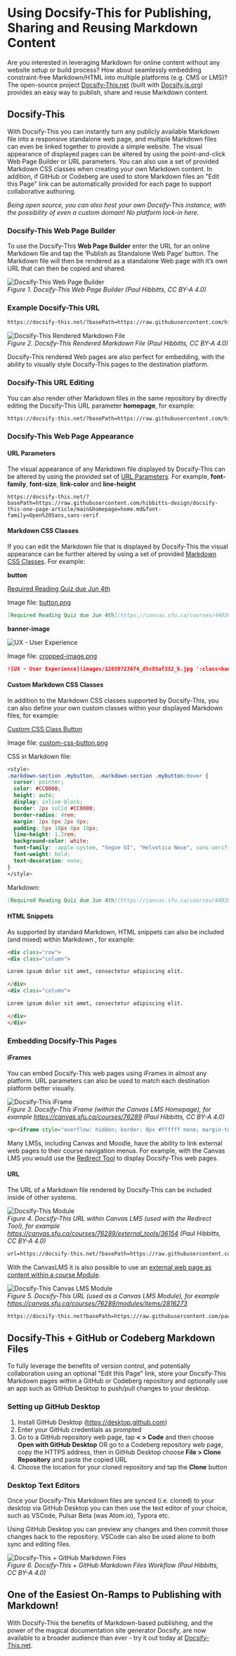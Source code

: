 # Using Docsify-This for Publishing, Sharing and Reusing Markdown Content

Are you interested in leveraging Markdown for online content without any website setup or build process? How about seamlessly embedding constraint-free Markdown/HTML into multiple platforms (e.g. CMS or LMS)? The open-source project [Docsify-This.net](https://docsify-this.net) (built with [Docsify.js.org](https://docsify.js.org)) provides an easy way to publish, share and reuse Markdown content.

## Docsify-This

With Docsify-This you can instantly turn any publicly available Markdown file into a responsive standalone web page, and multiple Markdown files can even be linked together to provide a simple website. The visual appearance of displayed pages can be altered by using the point-and-click Web Page Builder or URL parameters. You can also use a set of provided Markdown CSS classes when creating your own Markdown content. In addition, if GitHub or Codeberg are used to store Markdown files an "Edit this Page" link can be automatically provided for each page to support collaborative authoring.

_Being open source, you can also host your own Docsify-This instance, with the possibility of even a custom domain! No platform lock-in here._

### Docsify-This Web Page Builder

To use the Docsify-This **Web Page Builder** enter the URL for an online Markdown file and tap the ‘Publish as Standalone Web Page’ button. The Markdown file will then be rendered as a standalone Web page with it’s own URL that can then be copied and shared.

![Docsify-This Web Page Builder](images/docsify-this-web-page-builder.jpg ':class=image-75-border')  
_Figure 1. Docsify-This Web Page Builder (Paul Hibbitts, CC BY-A 4.0)_

### Example Docsify-This URL

```html
https://docsify-this.net/?basePath=https://raw.githubusercontent.com/hibbitts-design/docsify-this-one-page-article/main&homepage=home.md
```

![Docsify-This Rendered Markdown File](images/docsify-this-rendered-markdown-file.jpg ':class=image-75-border')  
_Figure 2. Docsify-This Rendered Markdown File (Paul Hibbitts, CC BY-A 4.0)_

Docsify-This rendered Web pages are also perfect for embedding, with the ability to visually style Docsify-This pages to the destination platform.

### Docsify-This URL Editing

You can also render other Markdown files in the same repository by directly editing the Docsify-This URL parameter **homepage**, for example:

```html
https://docsify-this.net/?basePath=https://raw.githubusercontent.com/hibbitts-design/docsify-this-one-page-article/main&homepage=anotherfile.md
```

### Docsify-This Web Page Appearance

#### URL Parameters

The visual appearance of any Markdown file displayed by Docsify-This can be altered by using the provided set of [URL Parameters](https://docsify-this.net/#/?id=page-appearance-url-parameters). For example, **font-family**, **font-size**, **link-color** and **line-height**   

```
https://docsify-this.net/?basePath=https://raw.githubusercontent.com/hibbitts-design/docsify-this-one-page-article/main&homepage=home.md&font-family=Open%20Sans,sans-serif
```

#### Markdown CSS Classes

If you can edit the Markdown file that is displayed by Docsify-This the visual appearance can be further altered by using a set of provided [Markdown CSS Classes](https://docsify-this.net/#/?id=supported-markdown-css-classes). For example:  

**button**  

[Required Reading Quiz due Jun 4th](https://canvas.sfu.ca/courses/44038/quizzes/166553 ':class=button')  

Image file: [button.png](https://github.com/paulhibbitts/using-docsify-this-article/blob/main/images/button.png)

```markdown
[Required Reading Quiz due Jun 4th](https://canvas.sfu.ca/courses/44038/quizzes/166553 ':class=button')
```

**banner-image**  

![UX - User Experience](images/12650723674_d5c85af332_k.jpg ':class=banner-image')

Image file: [cropped-image.png](https://github.com/paulhibbitts/using-docsify-this-article/blob/main/images/cropped-image.png)

```markdown
![UX - User Experience](images/12650723674_d5c85af332_k.jpg ':class=banner-image')
```

#### Custom Markdown CSS Classes

<style>
.markdown-section .mybutton, .markdown-section .mybutton:hover {
  cursor: pointer;
  color: #CC0000;
  height: auto;
  display: inline-block;
  border: 2px solid #CC0000;
  border-radius: 4rem;
  margin: 2px 0px 2px 0px;
  padding: 8px 18px 8px 18px;
  line-height: 1.2rem;
  background-color: white;
  font-family: -apple-system, "Segoe UI", "Helvetica Neue", sans-serif;
  font-weight: bold;
  text-decoration: none;
}
</style>

In addition to the Markdown CSS classes supported by Docsify-This, you can also define your own custom classes within your displayed Markdown files, for example:

[Custom CSS Class Button](# ':class=mybutton')

Image file: [custom-css-button.png](https://github.com/paulhibbitts/using-docsify-this-article/blob/main/images/custom-css-button.png)

CSS in Markdown file:  
```css
<style>
.markdown-section .mybutton, .markdown-section .mybutton:hover {
  cursor: pointer;
  color: #CC0000;
  height: auto;
  display: inline-block;
  border: 2px solid #CC0000;
  border-radius: 4rem;
  margin: 2px 0px 2px 0px;
  padding: 8px 18px 8px 18px;
  line-height: 1.2rem;
  background-color: white;
  font-family: -apple-system, "Segoe UI", "Helvetica Neue", sans-serif;
  font-weight: bold;
  text-decoration: none;
}
</style>
```

Markdown:  
```markdown
[Required Reading Quiz due Jun 4th](https://canvas.sfu.ca/courses/44038/quizzes/166553 ':class=mybutton')
```

#### HTML Snippets

As supported by standard Markdown, HTML snippets can also be included (and mixed) within Markdown , for example:  

```html
<div class="row">
<div class="column">

Lorem ipsum dolor sit amet, consectetur adipiscing elit.

</div>
<div class="column">

Lorem ipsum dolor sit amet, consectetur adipiscing elit.

</div>
</div>
```

### Embedding Docsify-This Pages

#### iFrames

You can embed Docsify-This web pages using iFrames in almost any platform. URL parameters can also be used to match each destination platform better visually.

![Docsify-This iFrame](images/docsify-this-iframe.jpg ':class=image-75-border')  
_Figure 3. Docsify-This iFrame (within the Canvas LMS Homepage), for example https://canvas.sfu.ca/courses/76289 (Paul Hibbitts, CC BY-A 4.0)_

```html
<p><iframe style="overflow: hidden; border: 0px #ffffff none; margin-top: -26px; background: #ffffff;" src="https://docsify-this.net/?basePath=https://raw.githubusercontent.com/paulhibbitts/cmpt-363-222-pages/main&homepage=home.md&font-family=Lato%20Extended,Lato,Helvetica%20Neue,Helvetica,Arial,sans-serif&font-size=1&hide-credits=true" width="800px" height="950px" allowfullscreen="allowfullscreen"></iframe></p>
```

Many LMSs, including Canvas and Moodle, have the ability to link external web pages to their course navigation menus. For example, with the Canvas LMS you would use the [Redirect Tool](https://help.canvas.yale.edu/m/55452/l/914676-creating-a-custom-link-in-your-course-navigation-using-the-redirect-tool) to display Docsify-This web pages.

#### URL 

The URL of a Markdown file rendered by Docsify-This can be included inside of other systems.  

![Docsify-This Module](images/docsify-this-page.jpg ':class=image-75-border')  
_Figure 4. Docsify-This URL within Canvas LMS (used with the Redirect Tool), for example https://canvas.sfu.ca/courses/76289/external_tools/36154 (Paul Hibbitts, CC BY-A 4.0)_

```html
url=https://docsify-this.net/?basePath=https://raw.githubusercontent.com/paulhibbitts/cmpt-363-222-pages/main&homepage=resources.md&edit-link=https://github.com/paulhibbitts/cmpt-363-222-pages/blob/main/resources.md&font-family=Lato%20Extended,Lato,Helvetica%20Neue, Helvetica,Arial,sans-serif&font-size=1&hide-credits=true
```

With the CanvasLMS it is also possible to use an [external web page as content within a course Module](https://community.canvaslms.com/t5/Instructor-Guide/How-do-I-add-an-external-URL-as-a-module-item/ta-p/967).

![Docsify-This Canvas LMS Module](images/docsify-this-module.jpg ':class=image-75-border')  
_Figure 5. Docsify-This URL (used as a Canvas LMS Module), for example https://canvas.sfu.ca/courses/76289/modules/items/2816273_

```html
https://docsify-this.net?basePath=https://raw.githubusercontent.com/paulhibbitts/cmpt-363-222-pages/main&homepage=week-01.md&toc-narrow=true&font-family=Lato%20Extended,Lato,Helvetica%20Neue,Helvetica,Arial,sans-serif&font-size=1&hide-credits=true
```

## Docsify-This + GitHub or Codeberg Markdown Files 

To fully leverage the benefits of version control, and potentially collaboration using an optional "Edit this Page" link, store your Docsify-This Markdown pages within a GitHub or Codeberg repository and optionally use an app such as GitHub Desktop to push/pull changes to your desktop.

### Setting up GitHub Desktop

1. Install GitHub Desktop (https://desktop.github.com)
1. Enter your GitHub credentials as prompted
1. Go to a GitHub repository web page, tap **< > Code** and then choose **Open with GitHub Desktop** OR go to a Codeberg repository web page, copy the HTTPS address, then in GitHub Desktop choose **File > Clone Repository** and paste the copied URL
1. Choose the location for your cloned repository and tap the **Clone** button

### Desktop Text Editors

Once your Docsify-This Markdown files are synced (i.e. cloned) to your desktop via GitHub Desktop you can then use the text editor of your choice, such as VSCode, Pulsar Beta (was Atom.io), Typora etc.

Using GitHub Desktop you can preview any changes and then commit those changes back to the repository. VSCode can also be used alone to both sync and editing files.

![Docsify-This + GitHub Markdown Files](images/docsify-this-github.jpg ':class=image-75-border')  
_Figure 6. Docsify-This + GitHub Markdown Files Workflow (Paul Hibbitts, CC BY-A 4.0)_

## One of the Easiest On-Ramps to Publishing with Markdown!

With Docsify-This the benefits of Markdown-based publishing, and the power of the magical documentation site generator Docsify, are now available to a broader audience than ever - try it out today at [Docsify-This.net](https://docsify-this.net).